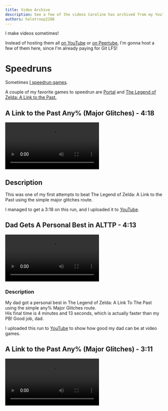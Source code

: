 ```yaml
---
title: Video Archive
description: See a few of the videos Caroline has archived from my YouTube channel
authors: halotroop2288
---
```


I make videos sometimes!

Instead of hosting them all [on YouTube](https://www.youtube.com/@halotroop2288)
or [on Peertube](https://video.hardlimit.com/c/halotroop2288/),
I'm gonna host a few of them here, since I'm already paying for Git LFS!

# Speedruns

Sometimes [I speedrun games](https://speedrun.com/user/halotroop2288).

A couple of my favorite games to speedrun are
[Portal](https://speedrun.com/portal)
and [The Legend of Zelda: A Link to the Past.](https://speedrun.com/alttp)

## A Link to the Past Any% (Major Glitches) - 4:18

<video controls="" preload="metadata">
    <source src="https://media.githubusercontent.com/media/halotroop2288/halotroop.com/main/docs/caroline/videos/alttp_4_18.mp4" type="video/mp4">
    <b><i>Your browser does not support the <code>video</code> tag</i></b>
</video>

## Description

This was one of my first attempts to beat The Legend of Zelda: A Link to the Past
using the simple major glitches route.

I managed to get a 3:18 on this run, and I uploaded it to [YouTube](https://youtu.be/ON1KiNVOEyM).

## Dad Gets A Personal Best in ALTTP - 4:13

<video controls="" preload="metadata">
    <source src="https://media.githubusercontent.com/media/halotroop2288/halotroop.com/main/docs/caroline/videos/alttp_dad_4_13.mp4" type="video/mp4">
    <b><i>Your browser does not support the <code>video</code> tag</i></b>
</video>

### Description

My dad got a personal best in The Legend of Zelda: A Link To The Past
using the simple any% Major Glitches route.<br/>
His final time is 4 minutes and 13 seconds, which is actually faster than my PB!
Good job, dad.

I uploaded this run to [YouTube](https://www.youtube.com/watch?v=aGeKC2xz5iI) to show how good my dad can be at video games.

## A Link to the Past Any% (Major Glitches) - 3:11

<video controls="" preload="metadata">
    <source src="https://media.githubusercontent.com/media/halotroop2288/halotroop.com/main/docs/caroline/videos/alttp_3_11.mp4" type="video/mp4">
    <b><i>Your browser does not support the <code>video</code> tag</i></b>
/video>

### Description

After I kept grinding, I managed to beat my dad's time by over a minute.

I uploaded this one to [Twitch](https://www.twitch.tv/videos/332602230).
